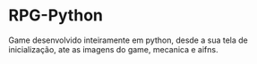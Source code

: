 # RPG-Python
Game desenvolvido inteiramente em python, desde a sua  tela de inicialização, ate as imagens do game, mecanica e aifns.
